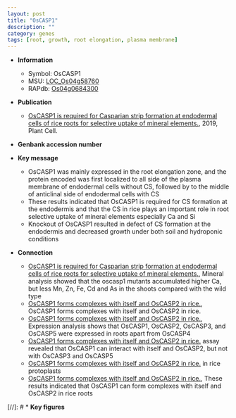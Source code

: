 ```yaml
---
layout: post
title: "OsCASP1"
description: ""
category: genes
tags: [root, growth, root elongation, plasma membrane]
---
```


* **Information**  
    + Symbol: OsCASP1  
    + MSU: [LOC_Os04g58760](http://rice.plantbiology.msu.edu/cgi-bin/ORF_infopage.cgi?orf=LOC_Os04g58760)  
    + RAPdb: [Os04g0684300](http://rapdb.dna.affrc.go.jp/viewer/gbrowse_details/irgsp1?name=Os04g0684300)  

* **Publication**  
    + [OsCASP1 is required for Casparian strip formation at endodermal cells of rice roots for selective uptake of mineral elements.](http://www.ncbi.nlm.nih.gov/pubmed?term=OsCASP1+is+required+for+Casparian+strip+formation+at+endodermal+cells+of+rice+roots+for+selective+uptake+of+mineral+elements.%5BTitle%5D), 2019, Plant Cell.

* **Genbank accession number**  

* **Key message**  
    + OsCASP1 was mainly expressed in the root elongation zone, and the protein encoded was first localized to all side of the plasma membrane of endodermal cells without CS, followed by to the middle of anticlinal side of endodermal cells with CS
    + These results indicated that OsCASP1 is required for CS formation at the endodermis and that the CS in rice plays an important role in root selective uptake of mineral elements especially Ca and Si
    + Knockout of OsCASP1 resulted in defect of CS formation at the endodermis and decreased growth under both soil and hydroponic conditions

* **Connection**  
    + [OsCASP1 is required for Casparian strip formation at endodermal cells of rice roots for selective uptake of mineral elements.](http://www.ncbi.nlm.nih.gov/pubmed?term=OsCASP1+is+required+for+Casparian+strip+formation+at+endodermal+cells+of+rice+roots+for+selective+uptake+of+mineral+elements.%5BTitle%5D),  Mineral analysis showed that the oscasp1 mutants accumulated higher Ca, but less Mn, Zn, Fe, Cd and As in the shoots compared with the wild type
    + [OsCASP1 forms complexes with itself and OsCASP2 in rice.](http://www.ncbi.nlm.nih.gov/pubmed?term=OsCASP1+forms+complexes+with+itself+and+OsCASP2+in+rice.%5BTitle%5D), OsCASP1 forms complexes with itself and OsCASP2 in rice.
    + [OsCASP1 forms complexes with itself and OsCASP2 in rice.](http://www.ncbi.nlm.nih.gov/pubmed?term=OsCASP1+forms+complexes+with+itself+and+OsCASP2+in+rice.%5BTitle%5D),  Expression analysis shows that OsCASP1, OsCASP2, OsCASP3, and OsCASP5 were expressed in roots apart from OsCASP4
    + [OsCASP1 forms complexes with itself and OsCASP2 in rice.](Y2H) assay revealed that OsCASP1 can interact with itself and OsCASP2, but not with OsCASP3 and OsCASP5
    + [OsCASP1 forms complexes with itself and OsCASP2 in rice.](BiFC) in rice protoplasts
    + [OsCASP1 forms complexes with itself and OsCASP2 in rice.](http://www.ncbi.nlm.nih.gov/pubmed?term=OsCASP1+forms+complexes+with+itself+and+OsCASP2+in+rice.%5BTitle%5D),  These results indicated that OsCASP1 can form complexes with itself and OsCASP2 in rice roots

[//]: # * **Key figures**  


